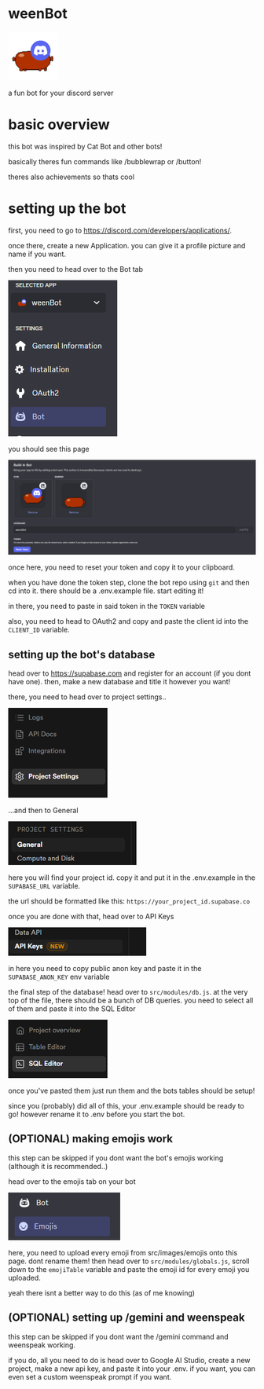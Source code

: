 # weenBot
<img src="src/images/pfp.png" width=100>

a fun bot for your discord server

# basic overview
this bot was inspired by Cat Bot and other bots!

basically theres fun commands like /bubblewrap or /button!

theres also achievements so thats cool
# setting up the bot
first, you need to go to https://discord.com/developers/applications/.

once there, create a new Application. you can give it a profile picture and name if you want.

then you need to head over to the Bot tab

![alt text](src/images/github/image.png)

you should see this page

![alt text](src/images/github/image-1.png)

once here, you need to reset your token and copy it to your clipboard.

when you have done the token step, clone the bot repo using ``git`` and then cd into it. there should be a .env.example file. start editing it!

in there, you need to paste in said token in the ``TOKEN`` variable

also, you need to head to OAuth2 and copy and paste the client id into the ``CLIENT_ID`` variable.

## setting up the bot's database
head over to https://supabase.com and register for an account (if you dont have one). then, make a new database and title it however you want!

there, you need to head over to project settings..

![alt text](src/images/github/image-2.png)

...and then to General

![alt text](src/images/github/image-3.png)

here you will find your project id. copy it and put it in the .env.example in the ``SUPABASE_URL`` variable.

the url should be formatted like this:
``https://your_project_id.supabase.co``

once you are done with that, head over to API Keys

![alt text](src/images/github/image-4.png)

in here you need to copy public anon key and paste it in the ``SUPABASE_ANON_KEY`` env variable

the final step of the database! head over to ``src/modules/db.js``. at the very top of the file, there should be a bunch of DB queries. you need to select all of them and paste it into the SQL Editor

![alt text](src/images/github/image-6.png)

once you've pasted them just run them and the bots tables should be setup!

since you (probably) did all of this, your .env.example should be ready to go! however rename it to .env before you start the bot.

## (OPTIONAL) making emojis work
this step can be skipped if you dont want the bot's emojis working (although it is recommended..)

head over to the emojis tab on your bot

![alt text](src/images/github/image-5.png)

here, you need to upload every emoji from src/images/emojis onto this page. dont rename them! then head over to ``src/modules/globals.js``, scroll down to the ``emojiTable`` variable and paste the emoji id for every emoji you uploaded.

yeah there isnt a better way to do this (as of me knowing)


## (OPTIONAL) setting up /gemini and weenspeak
this step can be skipped if you dont want the /gemini command and weenspeak working.

if you do, all you need to do is head over to Google AI Studio, create a new project, make a new api key, and paste it into your .env. if you want, you can even set a custom weenspeak prompt if you want.
